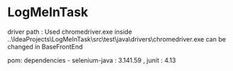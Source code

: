 # LogMeInTask

driver path :
Used chromedriver.exe inside ..\IdeaProjects\LogMeInTask\src\test\java\drivers\chromedriver.exe
can be changed in BaseFrontEnd


pom:
dependencies - selenium-java : 3.141.59 , junit : 4.13


